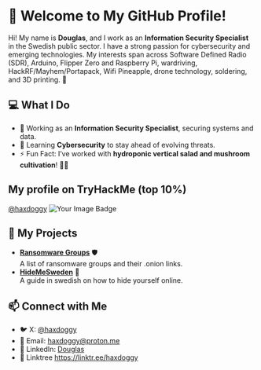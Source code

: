 # 👋 Welcome to My GitHub Profile!

Hi! My name is **Douglas**, and I work as an **Information Security Specialist** in the Swedish public sector. I have a strong passion for cybersecurity and emerging technologies. My interests span across Software Defined Radio (SDR), Arduino, Flipper Zero and Raspberry Pi, wardriving, HackRF/Mayhem/Portapack, Wifi Pineapple, drone technology, soldering, and 3D printing. 🚀

## 💻 What I Do
- 🔭 Working as an **Information Security Specialist**, securing systems and data.
- 🌱 Learning **Cybersecurity** to stay ahead of evolving threats.
- ⚡ Fun Fact: I’ve worked with **hydroponic vertical salad and mushroom cultivation**! 🍄🥗

## My profile on TryHackMe (top 10%)
[@haxdoggy](https://tryhackme.com/p/haxdoggy)
<img src="https://tryhackme-badges.s3.amazonaws.com/haxdoggy.png" alt="Your Image Badge" />

## 🌟 My Projects
- **[Ransomware Groups](https://github.com/haxdoggy/ransomware-groups)** 🛡️  
  A list of ransomware groups and their .onion links.
- **[HideMeSweden](https://github.com/haxdoggy/HideMeSweden)** 🌱  
  A guide in swedish on how to hide yourself online.

## 📫 Connect with Me
- 🐦 X: [@haxdoggy](https://x.com/haxdoggy)
- 📧 Email: [haxdoggy@proton.me](mailto:haxdoggy@proton.me)
- 🔗 LinkedIn: [Douglas](https://www.linkedin.com/in/haxdoggy/)
- 🌳 Linktree https://linktr.ee/haxdoggy
